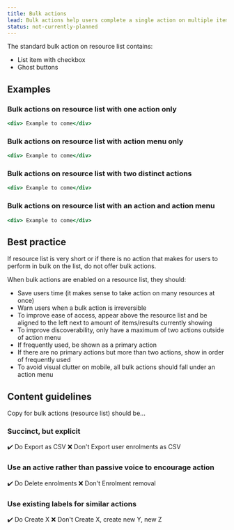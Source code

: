 ```yaml
---
title: Bulk actions
lead: Bulk actions help users complete a single action on multiple items in a list. This pattern is a guideline on how to build a resource list of bulk actions with related components.
status: not-currently-planned
---
```


The standard bulk action on resource list contains:

- List item with checkbox
- Ghost buttons

## Examples

### Bulk actions on resource list with one action only

```.jsx
<div> Example to come</div>
```

### Bulk actions on resource list with action menu only

```.jsx
<div> Example to come</div>
```

### Bulk actions on resource list with two distinct actions

```.jsx
<div> Example to come</div>
```

### Bulk actions on resource list with an action and action menu

```.jsx
<div> Example to come</div>
```

## Best practice

If resource list is very short or if there is no action that makes for users to perform in bulk on the list, do not offer bulk actions.

When bulk actions are enabled on a resource list, they should:

- Save users time (it makes sense to take action on many resources at once) 
- Warn users when a bulk action is irreversible 
- To improve ease of access, appear above the resource list and be aligned to the left next to amount of items/results currently showing
- To improve discoverability, only have a maximum of two actions outside of action menu 
- If frequently used, be shown as a primary action 
- If there are no primary actions but more than two actions, show in order of frequently used
- To avoid visual clutter on mobile, all bulk actions should fall under an action menu

## Content guidelines

Copy for bulk actions (resource list) should be...

### Succinct, but explicit

✔️ Do
Export as CSV
❌ Don't
Export user enrolments as CSV


### Use an active rather than passive voice to encourage action

✔️ Do
Delete enrolments
❌ Don't
Enrolment removal

### Use existing labels for similar actions

✔️ Do
Create X
❌ Don't
Create X, create new Y, new Z
